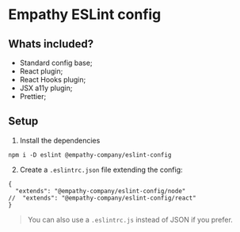 # Empathy ESLint config

## Whats included?

- Standard config base;
- React plugin;
- React Hooks plugin;
- JSX a11y plugin;
- Prettier;

## Setup

1. Install the dependencies
```
npm i -D eslint @empathy-company/eslint-config
```



2. Create a `.eslintrc.json` file extending the config:

```
{
  "extends": "@empathy-company/eslint-config/node"
//  "extends": "@empathy-company/eslint-config/react"
}
```

> You can also use a `.eslintrc.js` instead of JSON if you prefer.
